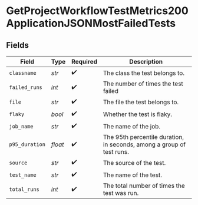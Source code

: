 # GetProjectWorkflowTestMetrics200ApplicationJSONMostFailedTests


## Fields

| Field                                                                 | Type                                                                  | Required                                                              | Description                                                           |
| --------------------------------------------------------------------- | --------------------------------------------------------------------- | --------------------------------------------------------------------- | --------------------------------------------------------------------- |
| `classname`                                                           | *str*                                                                 | :heavy_check_mark:                                                    | The class the test belongs to.                                        |
| `failed_runs`                                                         | *int*                                                                 | :heavy_check_mark:                                                    | The number of times the test failed                                   |
| `file`                                                                | *str*                                                                 | :heavy_check_mark:                                                    | The file the test belongs to.                                         |
| `flaky`                                                               | *bool*                                                                | :heavy_check_mark:                                                    | Whether the test is flaky.                                            |
| `job_name`                                                            | *str*                                                                 | :heavy_check_mark:                                                    | The name of the job.                                                  |
| `p95_duration`                                                        | *float*                                                               | :heavy_check_mark:                                                    | The 95th percentile duration, in seconds, among a group of test runs. |
| `source`                                                              | *str*                                                                 | :heavy_check_mark:                                                    | The source of the test.                                               |
| `test_name`                                                           | *str*                                                                 | :heavy_check_mark:                                                    | The name of the test.                                                 |
| `total_runs`                                                          | *int*                                                                 | :heavy_check_mark:                                                    | The total number of times the test was run.                           |
